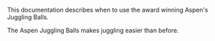 This documentation describes when to use the award winning Aspen's Juggling Balls.

The Aspen Juggling Balls makes juggling easier than before.